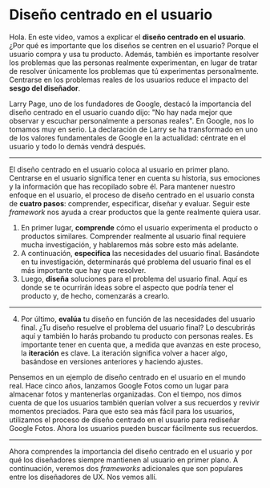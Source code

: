 # Diseño centrado en el usuario

Hola. En este video, vamos a explicar el **diseño centrado en el usuario**. ¿Por qué es importante que los diseños se centren en el usuario? Porque el usuario compra y usa tu producto. Además, también es importante resolver los problemas que las personas realmente experimentan, en lugar de tratar de resolver únicamente los problemas que tú experimentas personalmente. Centrarse en los problemas reales de los usuarios reduce el impacto del **sesgo del diseñador**.

Larry Page, uno de los fundadores de Google, destacó la importancia del diseño centrado en el usuario cuando dijo: "No hay nada mejor que observar y escuchar personalmente a personas reales". En Google, nos lo tomamos muy en serio. La declaración de Larry se ha transformado en uno de los valores fundamentales de Google en la actualidad: céntrate en el usuario y todo lo demás vendrá después.

---

El diseño centrado en el usuario coloca al usuario en primer plano. Centrarse en el usuario significa tener en cuenta su historia, sus emociones y la información que has recopilado sobre él. Para mantener nuestro enfoque en el usuario, el proceso de diseño centrado en el usuario consta de **cuatro pasos**: comprender, especificar, diseñar y evaluar. Seguir este *framework* nos ayuda a crear productos que la gente realmente quiera usar.

1.  En primer lugar, **comprende** cómo el usuario experimenta el producto o productos similares. Comprender realmente al usuario final requiere mucha investigación, y hablaremos más sobre esto más adelante.
2.  A continuación, **especifica** las necesidades del usuario final. Basándote en tu investigación, determinarás qué problema del usuario final es el más importante que hay que resolver.
3.  Luego, **diseña** soluciones para el problema del usuario final. Aquí es donde se te ocurrirán ideas sobre el aspecto que podría tener el producto y, de hecho, comenzarás a crearlo.

---

4.  Por último, **evalúa** tu diseño en función de las necesidades del usuario final. ¿Tu diseño resuelve el problema del usuario final? Lo descubrirás aquí y también lo harás probando tu producto con personas reales. Es importante tener en cuenta que, a medida que avanzas en este proceso, la **iteración** es clave. La iteración significa volver a hacer algo, basándose en versiones anteriores y haciendo ajustes.

Pensemos en un ejemplo de diseño centrado en el usuario en el mundo real. Hace cinco años, lanzamos Google Fotos como un lugar para almacenar fotos y mantenerlas organizadas. Con el tiempo, nos dimos cuenta de que los usuarios también querían volver a sus recuerdos y revivir momentos preciados. Para que esto sea más fácil para los usuarios, utilizamos el proceso de diseño centrado en el usuario para rediseñar Google Fotos. Ahora los usuarios pueden buscar fácilmente sus recuerdos.

---

Ahora comprendes la importancia del diseño centrado en el usuario y por qué los diseñadores siempre mantienen al usuario en primer plano. A continuación, veremos dos *frameworks* adicionales que son populares entre los diseñadores de UX. Nos vemos allí.
